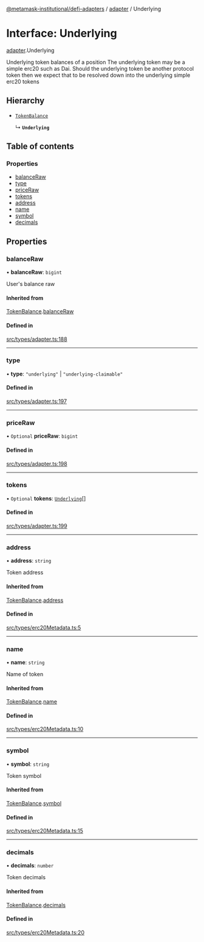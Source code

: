 [@metamask-institutional/defi-adapters](../README.md) / [adapter](../modules/adapter.md) / Underlying

# Interface: Underlying

[adapter](../modules/adapter.md).Underlying

Underlying token balances of a position
The underlying token may be a simple erc20 such as Dai.
Should the underlying token be another protocol token then we expect that to be resolved down into the underlying simple erc20 tokens

## Hierarchy

- [`TokenBalance`](adapter.TokenBalance.md)

  ↳ **`Underlying`**

## Table of contents

### Properties

- [balanceRaw](adapter.Underlying.md#balanceraw)
- [type](adapter.Underlying.md#type)
- [priceRaw](adapter.Underlying.md#priceraw)
- [tokens](adapter.Underlying.md#tokens)
- [address](adapter.Underlying.md#address)
- [name](adapter.Underlying.md#name)
- [symbol](adapter.Underlying.md#symbol)
- [decimals](adapter.Underlying.md#decimals)

## Properties

### balanceRaw

• **balanceRaw**: `bigint`

User's balance raw

#### Inherited from

[TokenBalance](adapter.TokenBalance.md).[balanceRaw](adapter.TokenBalance.md#balanceraw)

#### Defined in

[src/types/adapter.ts:188](https://github.com/consensys-vertical-apps/mmi-defi-adapters/blob/main/src/types/adapter.ts#L188)

___

### type

• **type**: ``"underlying"`` \| ``"underlying-claimable"``

#### Defined in

[src/types/adapter.ts:197](https://github.com/consensys-vertical-apps/mmi-defi-adapters/blob/main/src/types/adapter.ts#L197)

___

### priceRaw

• `Optional` **priceRaw**: `bigint`

#### Defined in

[src/types/adapter.ts:198](https://github.com/consensys-vertical-apps/mmi-defi-adapters/blob/main/src/types/adapter.ts#L198)

___

### tokens

• `Optional` **tokens**: [`Underlying`](adapter.Underlying.md)[]

#### Defined in

[src/types/adapter.ts:199](https://github.com/consensys-vertical-apps/mmi-defi-adapters/blob/main/src/types/adapter.ts#L199)

___

### address

• **address**: `string`

Token address

#### Inherited from

[TokenBalance](adapter.TokenBalance.md).[address](adapter.TokenBalance.md#address)

#### Defined in

[src/types/erc20Metadata.ts:5](https://github.com/consensys-vertical-apps/mmi-defi-adapters/blob/main/src/types/erc20Metadata.ts#L5)

___

### name

• **name**: `string`

Name of token

#### Inherited from

[TokenBalance](adapter.TokenBalance.md).[name](adapter.TokenBalance.md#name)

#### Defined in

[src/types/erc20Metadata.ts:10](https://github.com/consensys-vertical-apps/mmi-defi-adapters/blob/main/src/types/erc20Metadata.ts#L10)

___

### symbol

• **symbol**: `string`

Token symbol

#### Inherited from

[TokenBalance](adapter.TokenBalance.md).[symbol](adapter.TokenBalance.md#symbol)

#### Defined in

[src/types/erc20Metadata.ts:15](https://github.com/consensys-vertical-apps/mmi-defi-adapters/blob/main/src/types/erc20Metadata.ts#L15)

___

### decimals

• **decimals**: `number`

Token decimals

#### Inherited from

[TokenBalance](adapter.TokenBalance.md).[decimals](adapter.TokenBalance.md#decimals)

#### Defined in

[src/types/erc20Metadata.ts:20](https://github.com/consensys-vertical-apps/mmi-defi-adapters/blob/main/src/types/erc20Metadata.ts#L20)

